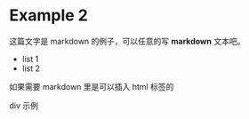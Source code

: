 # Example 2

这篇文字是 markdown 的例子，可以任意的写 **markdown** 文本吧。

- list 1
- list 2

如果需要 markdown 里是可以插入 html 标签的

<div>
  <p>div 示例</p>
</div>
